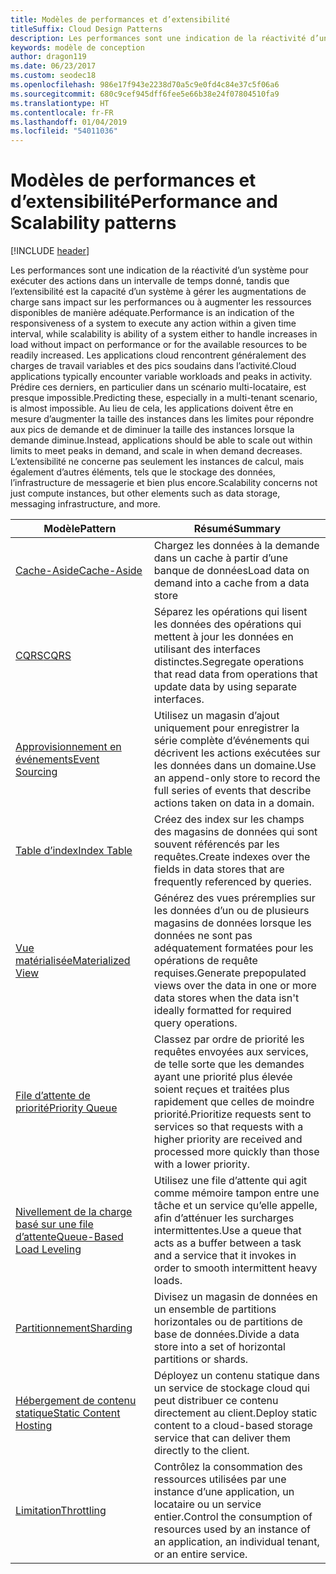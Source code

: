 ```yaml
---
title: Modèles de performances et d’extensibilité
titleSuffix: Cloud Design Patterns
description: Les performances sont une indication de la réactivité d’un système pour exécuter des actions dans un intervalle de temps donné, tandis que l’extensibilité est la capacité d’un système à gérer les augmentations de charge sans impact sur les performances ou à augmenter les ressources disponibles de manière adéquate. Les applications cloud rencontrent généralement des charges de travail variables et des pics soudains dans l’activité. Prédire ces derniers, en particulier dans un scénario multi-locataire, est presque impossible. Au lieu de cela, les applications doivent être en mesure d’augmenter la taille des instances dans les limites pour répondre aux pics de demande et de diminuer la taille des instances lorsque la demande diminue. L’extensibilité ne concerne pas seulement les instances de calcul, mais également d’autres éléments, tels que le stockage des données, l’infrastructure de messagerie et bien plus encore.
keywords: modèle de conception
author: dragon119
ms.date: 06/23/2017
ms.custom: seodec18
ms.openlocfilehash: 986e17f943e2238d70a5c9e0fd4c84e37c5f06a6
ms.sourcegitcommit: 680c9cef945dff6fee5e66b38e24f07804510fa9
ms.translationtype: HT
ms.contentlocale: fr-FR
ms.lasthandoff: 01/04/2019
ms.locfileid: "54011036"
---
```

# <a name="performance-and-scalability-patterns"></a><span data-ttu-id="d9ae1-108">Modèles de performances et d’extensibilité</span><span class="sxs-lookup"><span data-stu-id="d9ae1-108">Performance and Scalability patterns</span></span>

[!INCLUDE [header](../../_includes/header.md)]

<span data-ttu-id="d9ae1-109">Les performances sont une indication de la réactivité d’un système pour exécuter des actions dans un intervalle de temps donné, tandis que l’extensibilité est la capacité d’un système à gérer les augmentations de charge sans impact sur les performances ou à augmenter les ressources disponibles de manière adéquate.</span><span class="sxs-lookup"><span data-stu-id="d9ae1-109">Performance is an indication of the responsiveness of a system to execute any action within a given time interval, while scalability is ability of a system either to handle increases in load without impact on performance or for the available resources to be readily increased.</span></span> <span data-ttu-id="d9ae1-110">Les applications cloud rencontrent généralement des charges de travail variables et des pics soudains dans l’activité.</span><span class="sxs-lookup"><span data-stu-id="d9ae1-110">Cloud applications typically encounter variable workloads and peaks in activity.</span></span> <span data-ttu-id="d9ae1-111">Prédire ces derniers, en particulier dans un scénario multi-locataire, est presque impossible.</span><span class="sxs-lookup"><span data-stu-id="d9ae1-111">Predicting these, especially in a multi-tenant scenario, is almost impossible.</span></span> <span data-ttu-id="d9ae1-112">Au lieu de cela, les applications doivent être en mesure d’augmenter la taille des instances dans les limites pour répondre aux pics de demande et de diminuer la taille des instances lorsque la demande diminue.</span><span class="sxs-lookup"><span data-stu-id="d9ae1-112">Instead, applications should be able to scale out within limits to meet peaks in demand, and scale in when demand decreases.</span></span> <span data-ttu-id="d9ae1-113">L’extensibilité ne concerne pas seulement les instances de calcul, mais également d’autres éléments, tels que le stockage des données, l’infrastructure de messagerie et bien plus encore.</span><span class="sxs-lookup"><span data-stu-id="d9ae1-113">Scalability concerns not just compute instances, but other elements such as data storage, messaging infrastructure, and more.</span></span>

|                           <span data-ttu-id="d9ae1-114">Modèle</span><span class="sxs-lookup"><span data-stu-id="d9ae1-114">Pattern</span></span>                            |                                                                        <span data-ttu-id="d9ae1-115">Résumé</span><span class="sxs-lookup"><span data-stu-id="d9ae1-115">Summary</span></span>                                                                         |
|--------------------------------------------------------------|--------------------------------------------------------------------------------------------------------------------------------------------------------|
|               [<span data-ttu-id="d9ae1-116">Cache-Aside</span><span class="sxs-lookup"><span data-stu-id="d9ae1-116">Cache-Aside</span></span>](../cache-aside.md)               |                                                   <span data-ttu-id="d9ae1-117">Chargez les données à la demande dans un cache à partir d’une banque de données</span><span class="sxs-lookup"><span data-stu-id="d9ae1-117">Load data on demand into a cache from a data store</span></span>                                                   |
|                      [<span data-ttu-id="d9ae1-118">CQRS</span><span class="sxs-lookup"><span data-stu-id="d9ae1-118">CQRS</span></span>](../cqrs.md)                      |                           <span data-ttu-id="d9ae1-119">Séparez les opérations qui lisent les données des opérations qui mettent à jour les données en utilisant des interfaces distinctes.</span><span class="sxs-lookup"><span data-stu-id="d9ae1-119">Segregate operations that read data from operations that update data by using separate interfaces.</span></span>                           |
|            [<span data-ttu-id="d9ae1-120">Approvisionnement en événements</span><span class="sxs-lookup"><span data-stu-id="d9ae1-120">Event Sourcing</span></span>](../event-sourcing.md)            |                     <span data-ttu-id="d9ae1-121">Utilisez un magasin d’ajout uniquement pour enregistrer la série complète d’événements qui décrivent les actions exécutées sur les données dans un domaine.</span><span class="sxs-lookup"><span data-stu-id="d9ae1-121">Use an append-only store to record the full series of events that describe actions taken on data in a domain.</span></span>                      |
|               [<span data-ttu-id="d9ae1-122">Table d’index</span><span class="sxs-lookup"><span data-stu-id="d9ae1-122">Index Table</span></span>](../index-table.md)               |                                <span data-ttu-id="d9ae1-123">Créez des index sur les champs des magasins de données qui sont souvent référencés par les requêtes.</span><span class="sxs-lookup"><span data-stu-id="d9ae1-123">Create indexes over the fields in data stores that are frequently referenced by queries.</span></span>                                |
|         [<span data-ttu-id="d9ae1-124">Vue matérialisée</span><span class="sxs-lookup"><span data-stu-id="d9ae1-124">Materialized View</span></span>](../materialized-view.md)         |       <span data-ttu-id="d9ae1-125">Générez des vues préremplies sur les données d’un ou de plusieurs magasins de données lorsque les données ne sont pas adéquatement formatées pour les opérations de requête requises.</span><span class="sxs-lookup"><span data-stu-id="d9ae1-125">Generate prepopulated views over the data in one or more data stores when the data isn't ideally formatted for required query operations.</span></span>        |
|            [<span data-ttu-id="d9ae1-126">File d’attente de priorité</span><span class="sxs-lookup"><span data-stu-id="d9ae1-126">Priority Queue</span></span>](../priority-queue.md)            | <span data-ttu-id="d9ae1-127">Classez par ordre de priorité les requêtes envoyées aux services, de telle sorte que les demandes ayant une priorité plus élevée soient reçues et traitées plus rapidement que celles de moindre priorité.</span><span class="sxs-lookup"><span data-stu-id="d9ae1-127">Prioritize requests sent to services so that requests with a higher priority are received and processed more quickly than those with a lower priority.</span></span> |
| [<span data-ttu-id="d9ae1-128">Nivellement de la charge basé sur une file d’attente</span><span class="sxs-lookup"><span data-stu-id="d9ae1-128">Queue-Based Load Leveling</span></span>](../queue-based-load-leveling.md) |              <span data-ttu-id="d9ae1-129">Utilisez une file d’attente qui agit comme mémoire tampon entre une tâche et un service qu’elle appelle, afin d’atténuer les surcharges intermittentes.</span><span class="sxs-lookup"><span data-stu-id="d9ae1-129">Use a queue that acts as a buffer between a task and a service that it invokes in order to smooth intermittent heavy loads.</span></span>               |
|                  [<span data-ttu-id="d9ae1-130">Partitionnement</span><span class="sxs-lookup"><span data-stu-id="d9ae1-130">Sharding</span></span>](../sharding.md)                  |                                           <span data-ttu-id="d9ae1-131">Divisez un magasin de données en un ensemble de partitions horizontales ou de partitions de base de données.</span><span class="sxs-lookup"><span data-stu-id="d9ae1-131">Divide a data store into a set of horizontal partitions or shards.</span></span>                                           |
|    [<span data-ttu-id="d9ae1-132">Hébergement de contenu statique</span><span class="sxs-lookup"><span data-stu-id="d9ae1-132">Static Content Hosting</span></span>](../static-content-hosting.md)    |                          <span data-ttu-id="d9ae1-133">Déployez un contenu statique dans un service de stockage cloud qui peut distribuer ce contenu directement au client.</span><span class="sxs-lookup"><span data-stu-id="d9ae1-133">Deploy static content to a cloud-based storage service that can deliver them directly to the client.</span></span>                          |
|                [<span data-ttu-id="d9ae1-134">Limitation</span><span class="sxs-lookup"><span data-stu-id="d9ae1-134">Throttling</span></span>](../throttling.md)                |                <span data-ttu-id="d9ae1-135">Contrôlez la consommation des ressources utilisées par une instance d’une application, un locataire ou un service entier.</span><span class="sxs-lookup"><span data-stu-id="d9ae1-135">Control the consumption of resources used by an instance of an application, an individual tenant, or an entire service.</span></span>                 |
